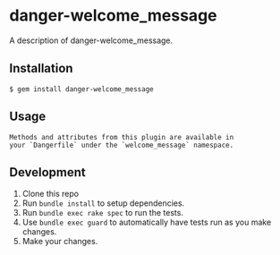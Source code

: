 # danger-welcome_message

A description of danger-welcome_message.

## Installation

    $ gem install danger-welcome_message

## Usage

    Methods and attributes from this plugin are available in
    your `Dangerfile` under the `welcome_message` namespace.

## Development

1. Clone this repo
2. Run `bundle install` to setup dependencies.
3. Run `bundle exec rake spec` to run the tests.
4. Use `bundle exec guard` to automatically have tests run as you make changes.
5. Make your changes.
